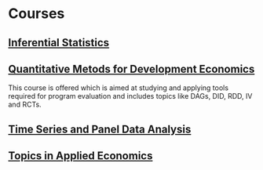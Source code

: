 # Courses
## [Inferential Statistics](https://zahidasghar.com/infstat23)
## [Quantitative Metods for Development Economics](https://zahidasghar.com/QM4DE/)
This course is offered which is aimed at studying and applying tools required for program evaluation and includes topics like DAGs, DID, RDD, IV and RCTs.

## [Time Series and Panel Data Analysis](https://zahidasghar.com/forecasting)

## [Topics in Applied Economics](https://zahidasghar.com/Applied_econometrics_2022)



